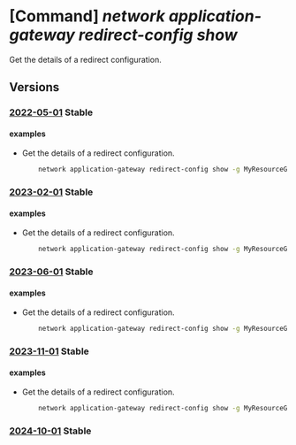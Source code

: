 # [Command] _network application-gateway redirect-config show_

Get the details of a redirect configuration.

## Versions

### [2022-05-01](/Resources/mgmt-plane/L3N1YnNjcmlwdGlvbnMve30vcmVzb3VyY2Vncm91cHMve30vcHJvdmlkZXJzL21pY3Jvc29mdC5uZXR3b3JrL2FwcGxpY2F0aW9uZ2F0ZXdheXMve30=/2022-05-01.xml) **Stable**

<!-- mgmt-plane /subscriptions/{}/resourcegroups/{}/providers/microsoft.network/applicationgateways/{} 2022-05-01 properties.redirectConfigurations[] -->

#### examples

- Get the details of a redirect configuration.
    ```bash
        network application-gateway redirect-config show -g MyResourceGroup --gateway-name MyAppGateway -n MyRedirectConfig
    ```

### [2023-02-01](/Resources/mgmt-plane/L3N1YnNjcmlwdGlvbnMve30vcmVzb3VyY2Vncm91cHMve30vcHJvdmlkZXJzL21pY3Jvc29mdC5uZXR3b3JrL2FwcGxpY2F0aW9uZ2F0ZXdheXMve30=/2023-02-01.xml) **Stable**

<!-- mgmt-plane /subscriptions/{}/resourcegroups/{}/providers/microsoft.network/applicationgateways/{} 2023-02-01 properties.redirectConfigurations[] -->

#### examples

- Get the details of a redirect configuration.
    ```bash
        network application-gateway redirect-config show -g MyResourceGroup --gateway-name MyAppGateway -n MyRedirectConfig
    ```

### [2023-06-01](/Resources/mgmt-plane/L3N1YnNjcmlwdGlvbnMve30vcmVzb3VyY2Vncm91cHMve30vcHJvdmlkZXJzL21pY3Jvc29mdC5uZXR3b3JrL2FwcGxpY2F0aW9uZ2F0ZXdheXMve30=/2023-06-01.xml) **Stable**

<!-- mgmt-plane /subscriptions/{}/resourcegroups/{}/providers/microsoft.network/applicationgateways/{} 2023-06-01 properties.redirectConfigurations[] -->

#### examples

- Get the details of a redirect configuration.
    ```bash
        network application-gateway redirect-config show -g MyResourceGroup --gateway-name MyAppGateway -n MyRedirectConfig
    ```

### [2023-11-01](/Resources/mgmt-plane/L3N1YnNjcmlwdGlvbnMve30vcmVzb3VyY2Vncm91cHMve30vcHJvdmlkZXJzL21pY3Jvc29mdC5uZXR3b3JrL2FwcGxpY2F0aW9uZ2F0ZXdheXMve30=/2023-11-01.xml) **Stable**

<!-- mgmt-plane /subscriptions/{}/resourcegroups/{}/providers/microsoft.network/applicationgateways/{} 2023-11-01 properties.redirectConfigurations[] -->

#### examples

- Get the details of a redirect configuration.
    ```bash
        network application-gateway redirect-config show -g MyResourceGroup --gateway-name MyAppGateway -n MyRedirectConfig
    ```

### [2024-10-01](/Resources/mgmt-plane/L3N1YnNjcmlwdGlvbnMve30vcmVzb3VyY2Vncm91cHMve30vcHJvdmlkZXJzL21pY3Jvc29mdC5uZXR3b3JrL2FwcGxpY2F0aW9uZ2F0ZXdheXMve30=/2024-10-01.xml) **Stable**

<!-- mgmt-plane /subscriptions/{}/resourcegroups/{}/providers/microsoft.network/applicationgateways/{} 2024-10-01 properties.redirectConfigurations[] -->

